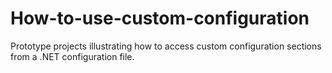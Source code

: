 How-to-use-custom-configuration
===============================

Prototype projects illustrating how to access custom configuration sections from a .NET configuration file.
